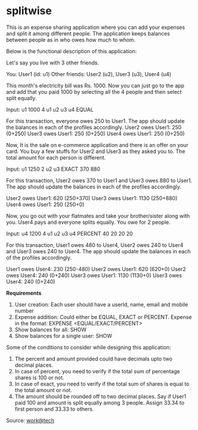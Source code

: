 # splitwise
This is an expense sharing application where you can add your expenses and split it among different people. The application keeps balances between people as in who owes how much to whom.

Below is the functional description of this application:

Let's say you live with 3 other friends.

You: User1 (id: u1)
Other friends: User2 (u2), User3 (u3), User4 (u4)

This month's electricity bill was Rs. 1000. Now you can just go to the app and add that you paid 1000 by selecting all the 4 people and then select split equally.

Input: u1 1000 4 u1 u2 u3 u4 EQUAL

For this transaction, everyone owes 250 to User1. The app should update the balances in each of the profiles accordingly.
User2 owes User1: 250 (0+250)
User3 owes User1: 250 (0+250)
User4 owes User1: 250 (0+250)

Now, It is the sale on e-commerce application and there is an offer on your card. You buy a few stuffs for User2 and User3 as they asked you to. The total amount for each person is different.

Input: u1 1250 2 u2 u3 EXACT 370 880

For this transaction, User2 owes 370 to User1 and User3 owes 880 to User1. The app should update the balances in each of the profiles accordingly.

User2 owes User1: 620 (250+370)
User3 owes User1: 1130 (250+880)
User4 owes User1: 250 (250+0)


Now, you go out with your flatmates and take your brother/sister along with you. User4 pays and everyone splits equally. You owe for 2 people.

Input: u4 1200 4 u1 u2 u3 u4 PERCENT 40 20 20 20

For this transaction, User1 owes 480 to User4, User2 owes 240 to User4 and User3 owes 240 to User4. The app should update the balances in each of the profiles accordingly.

User1 owes User4: 230 (250-480)
User2 owes User1: 620 (620+0)
User2 owes User4: 240 (0+240)
User3 owes User1: 1130 (1130+0)
User3 owes User4: 240 (0+240)

**Requirements**

1. User creation: Each user should have a userId, name, email and mobile number
2. Expense addition: Could either be EQUAL, EXACT or PERCENT. Expense in the format: EXPENSE <user-id-of-person-who-paid> <no-of-users> <space-separated-list-of-users> <EQUAL/EXACT/PERCENT> <space-separated-values-in-case-of-non-equal>
3. Show balances for all: SHOW
4. Show balances for a single user: SHOW <user-id>
  

Some of the conditions to consider while designing this application:
  
1. The percent and amount provided could have decimals upto two decimal places.
2. In case of percent, you need to verify if the total sum of percentage shares is 100 or not.
3. In case of exact, you need to verify if the total sum of shares is equal to the total amount or not.
4. The amount should be rounded off to two decimal places. Say if User1 paid 100 and amount is split equally among 3 people. Assign 33.34 to first person and 33.33 to others.
  
  Source: [work@tech](https://workat.tech/)
